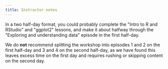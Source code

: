 ```yaml
---
title: Instructor notes
---
```


In a two half-day format, you could probably complete the "Intro to R and RStudio" and "ggplot2" lessons, and make it about halfway through the "Exploring and understanding data" episode in the first half-day. 

We do **not** recommend splitting the workshop into episodes 1 and 2 on the first half-day and 3 and 4 on the second half-day, as we have found this leaves excess time on the first day and requires rushing or skipping content on the second day.
